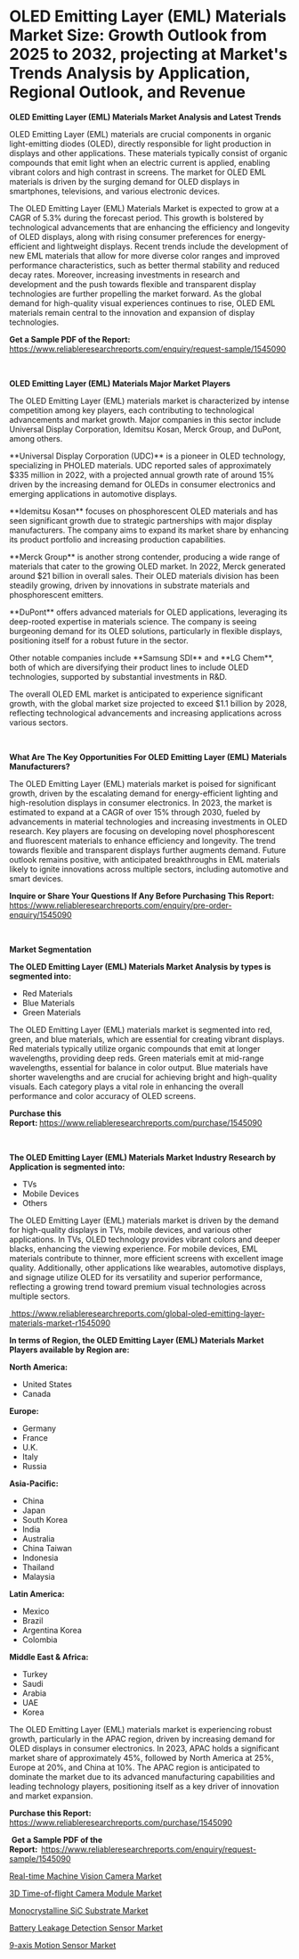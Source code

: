 <p><h1>OLED Emitting Layer (EML) Materials Market Size: Growth Outlook from 2025 to 2032, projecting at Market's Trends Analysis by Application, Regional Outlook, and Revenue</h1></p><p><strong>OLED Emitting Layer (EML) Materials Market Analysis and Latest Trends</strong></p>
<p><p>OLED Emitting Layer (EML) materials are crucial components in organic light-emitting diodes (OLED), directly responsible for light production in displays and other applications. These materials typically consist of organic compounds that emit light when an electric current is applied, enabling vibrant colors and high contrast in screens. The market for OLED EML materials is driven by the surging demand for OLED displays in smartphones, televisions, and various electronic devices. </p><p>The OLED Emitting Layer (EML) Materials Market is expected to grow at a CAGR of 5.3% during the forecast period. This growth is bolstered by technological advancements that are enhancing the efficiency and longevity of OLED displays, along with rising consumer preferences for energy-efficient and lightweight displays. Recent trends include the development of new EML materials that allow for more diverse color ranges and improved performance characteristics, such as better thermal stability and reduced decay rates. Moreover, increasing investments in research and development and the push towards flexible and transparent display technologies are further propelling the market forward. As the global demand for high-quality visual experiences continues to rise, OLED EML materials remain central to the innovation and expansion of display technologies.</p></p>
<p><strong>Get a Sample PDF of the Report:&nbsp;</strong> <a href="https://www.reliableresearchreports.com/enquiry/request-sample/1545090?utm_campaign=83&utm_medium=2&utm_source=Github&utm_content=ia&utm_term=12022025&utm_id=oled-emitting-layer-eml-materials">https://www.reliableresearchreports.com/enquiry/request-sample/1545090</a></p>
<p>&nbsp;</p>
<p><strong>OLED Emitting Layer (EML) Materials Major Market Players</strong></p>
<p><p>The OLED Emitting Layer (EML) materials market is characterized by intense competition among key players, each contributing to technological advancements and market growth. Major companies in this sector include Universal Display Corporation, Idemitsu Kosan, Merck Group, and DuPont, among others.</p><p>**Universal Display Corporation (UDC)** is a pioneer in OLED technology, specializing in PHOLED materials. UDC reported sales of approximately $335 million in 2022, with a projected annual growth rate of around 15% driven by the increasing demand for OLEDs in consumer electronics and emerging applications in automotive displays.</p><p>**Idemitsu Kosan** focuses on phosphorescent OLED materials and has seen significant growth due to strategic partnerships with major display manufacturers. The company aims to expand its market share by enhancing its product portfolio and increasing production capabilities. </p><p>**Merck Group** is another strong contender, producing a wide range of materials that cater to the growing OLED market. In 2022, Merck generated around $21 billion in overall sales. Their OLED materials division has been steadily growing, driven by innovations in substrate materials and phosphorescent emitters. </p><p>**DuPont** offers advanced materials for OLED applications, leveraging its deep-rooted expertise in materials science. The company is seeing burgeoning demand for its OLED solutions, particularly in flexible displays, positioning itself for a robust future in the sector. </p><p>Other notable companies include **Samsung SDI** and **LG Chem**, both of which are diversifying their product lines to include OLED technologies, supported by substantial investments in R&D.</p><p>The overall OLED EML market is anticipated to experience significant growth, with the global market size projected to exceed $1.1 billion by 2028, reflecting technological advancements and increasing applications across various sectors.</p></p>
<p>&nbsp;</p>
<p><strong>What Are The Key Opportunities For OLED Emitting Layer (EML) Materials Manufacturers?</strong></p>
<p><p>The OLED Emitting Layer (EML) materials market is poised for significant growth, driven by the escalating demand for energy-efficient lighting and high-resolution displays in consumer electronics. In 2023, the market is estimated to expand at a CAGR of over 15% through 2030, fueled by advancements in material technologies and increasing investments in OLED research. Key players are focusing on developing novel phosphorescent and fluorescent materials to enhance efficiency and longevity. The trend towards flexible and transparent displays further augments demand. Future outlook remains positive, with anticipated breakthroughs in EML materials likely to ignite innovations across multiple sectors, including automotive and smart devices.</p></p>
<p><strong>Inquire or Share Your Questions If Any Before Purchasing This Report:</strong> <a href="https://www.reliableresearchreports.com/enquiry/pre-order-enquiry/1545090?utm_campaign=83&utm_medium=2&utm_source=Github&utm_content=ia&utm_term=12022025&utm_id=oled-emitting-layer-eml-materials">https://www.reliableresearchreports.com/enquiry/pre-order-enquiry/1545090</a></p>
<p>&nbsp;</p>
<p><strong>Market Segmentation</strong></p>
<p><strong>The OLED Emitting Layer (EML) Materials Market Analysis by types is segmented into:</strong></p>
<p><ul><li>Red Materials</li><li>Blue Materials</li><li>Green Materials</li></ul></p>
<p><p>The OLED Emitting Layer (EML) materials market is segmented into red, green, and blue materials, which are essential for creating vibrant displays. Red materials typically utilize organic compounds that emit at longer wavelengths, providing deep reds. Green materials emit at mid-range wavelengths, essential for balance in color output. Blue materials have shorter wavelengths and are crucial for achieving bright and high-quality visuals. Each category plays a vital role in enhancing the overall performance and color accuracy of OLED screens.</p></p>
<p><strong>Purchase this Report:&nbsp;</strong><a href="https://www.reliableresearchreports.com/purchase/1545090?utm_campaign=83&utm_medium=2&utm_source=Github&utm_content=ia&utm_term=12022025&utm_id=oled-emitting-layer-eml-materials">https://www.reliableresearchreports.com/purchase/1545090</a></p>
<p>&nbsp;</p>
<p><strong>The OLED Emitting Layer (EML) Materials Market Industry Research by Application is segmented into:</strong></p>
<p><ul><li>TVs</li><li>Mobile Devices</li><li>Others</li></ul></p>
<p><p>The OLED Emitting Layer (EML) materials market is driven by the demand for high-quality displays in TVs, mobile devices, and various other applications. In TVs, OLED technology provides vibrant colors and deeper blacks, enhancing the viewing experience. For mobile devices, EML materials contribute to thinner, more efficient screens with excellent image quality. Additionally, other applications like wearables, automotive displays, and signage utilize OLED for its versatility and superior performance, reflecting a growing trend toward premium visual technologies across multiple sectors.</p></p>
<p><a href="https://www.reliableresearchreports.com/global-oled-emitting-layer-materials-market-r1545090?utm_campaign=83&utm_medium=2&utm_source=Github&utm_content=ia&utm_term=12022025&utm_id=oled-emitting-layer-eml-materials">&nbsp;https://www.reliableresearchreports.com/global-oled-emitting-layer-materials-market-r1545090</a></p>
<p><strong>In terms of Region, the OLED Emitting Layer (EML) Materials Market Players available by Region are:</strong></p>
<p>
    <p> <strong> North America: </strong>
        <ul>
            <li>United States</li>
            <li>Canada</li>
        </ul>
        </p> 
    <p> <strong> Europe: </strong>
        <ul>
            <li>Germany</li>
            <li>France</li>
            <li>U.K.</li>
            <li>Italy</li>
            <li>Russia</li>
        </ul>
        </p> 
    <p> <strong> Asia-Pacific: </strong>
        <ul>
            <li>China</li>
            <li>Japan</li>
            <li>South Korea</li>
            <li>India</li>
            <li>Australia</li>
            <li>China Taiwan</li>
            <li>Indonesia</li>
            <li>Thailand</li>
            <li>Malaysia</li>
        </ul>
        </p> 
    <p> <strong> Latin America: </strong>
        <ul>
            <li>Mexico</li>
            <li>Brazil</li>
            <li>Argentina Korea</li>
            <li>Colombia</li>
        </ul>
        </p> 
    <p> <strong> Middle East & Africa: </strong>
        <ul>
            <li>Turkey</li>
            <li>Saudi</li>
            <li>Arabia</li>
            <li>UAE</li>
            <li>Korea</li>
        </ul>
    </p>
    </p>
<p><p>The OLED Emitting Layer (EML) materials market is experiencing robust growth, particularly in the APAC region, driven by increasing demand for OLED displays in consumer electronics. In 2023, APAC holds a significant market share of approximately 45%, followed by North America at 25%, Europe at 20%, and China at 10%. The APAC region is anticipated to dominate the market due to its advanced manufacturing capabilities and leading technology players, positioning itself as a key driver of innovation and market expansion.</p></p>
<p><strong>Purchase this Report: </strong><a href="https://www.reliableresearchreports.com/purchase/1545090?utm_campaign=83&utm_medium=2&utm_source=Github&utm_content=ia&utm_term=12022025&utm_id=oled-emitting-layer-eml-materials">https://www.reliableresearchreports.com/purchase/1545090</a></p>
<p>&nbsp;<strong>Get a Sample PDF of the Report:&nbsp;&nbsp;</strong><a href="https://www.reliableresearchreports.com/enquiry/request-sample/1545090?utm_campaign=83&utm_medium=2&utm_source=Github&utm_content=ia&utm_term=12022025&utm_id=oled-emitting-layer-eml-materials">https://www.reliableresearchreports.com/enquiry/request-sample/1545090</a></p>
<p><strong></strong></p>
<p><p><a href="https://github.com/kaddahblejc/Market-Research-Report-List-1/blob/main/real-time-machine-vision-camera-market.md?utm_campaign=83&utm_medium=2&utm_source=Github&utm_content=ia&utm_term=12022025&utm_id=oled-emitting-layer-eml-materials">Real-time Machine Vision Camera Market</a></p><p><a href="https://github.com/tsininazzy/Market-Research-Report-List-1/blob/main/3d-time-of-flight-camera-module-market.md?utm_campaign=83&utm_medium=2&utm_source=Github&utm_content=ia&utm_term=12022025&utm_id=oled-emitting-layer-eml-materials">3D Time-of-flight Camera Module Market</a></p><p><a href="https://github.com/gyenesephacy/Market-Research-Report-List-1/blob/main/monocrystalline-sic-substrate-market.md?utm_campaign=83&utm_medium=2&utm_source=Github&utm_content=ia&utm_term=12022025&utm_id=oled-emitting-layer-eml-materials">Monocrystalline SiC Substrate Market</a></p><p><a href="https://github.com/chkrselia/Market-Research-Report-List-1/blob/main/battery-leakage-detection-sensor-market.md?utm_campaign=83&utm_medium=2&utm_source=Github&utm_content=ia&utm_term=12022025&utm_id=oled-emitting-layer-eml-materials">Battery Leakage Detection Sensor Market</a></p><p><a href="https://github.com/pidlisseas/Market-Research-Report-List-1/blob/main/9-axis-motion-sensor-market.md?utm_campaign=83&utm_medium=2&utm_source=Github&utm_content=ia&utm_term=12022025&utm_id=oled-emitting-layer-eml-materials">9-axis Motion Sensor Market</a></p></p>